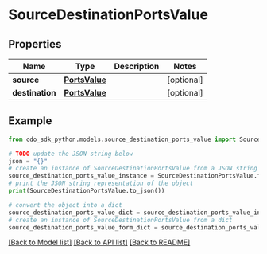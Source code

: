 # SourceDestinationPortsValue


## Properties

Name | Type | Description | Notes
------------ | ------------- | ------------- | -------------
**source** | [**PortsValue**](PortsValue.md) |  | [optional] 
**destination** | [**PortsValue**](PortsValue.md) |  | [optional] 

## Example

```python
from cdo_sdk_python.models.source_destination_ports_value import SourceDestinationPortsValue

# TODO update the JSON string below
json = "{}"
# create an instance of SourceDestinationPortsValue from a JSON string
source_destination_ports_value_instance = SourceDestinationPortsValue.from_json(json)
# print the JSON string representation of the object
print(SourceDestinationPortsValue.to_json())

# convert the object into a dict
source_destination_ports_value_dict = source_destination_ports_value_instance.to_dict()
# create an instance of SourceDestinationPortsValue from a dict
source_destination_ports_value_form_dict = source_destination_ports_value.from_dict(source_destination_ports_value_dict)
```
[[Back to Model list]](../README.md#documentation-for-models) [[Back to API list]](../README.md#documentation-for-api-endpoints) [[Back to README]](../README.md)


